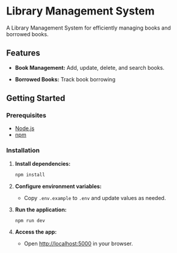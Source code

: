 # Library Management System

A Library Management System for efficiently managing books and borrowed books.

## Features

- **Book Management:** Add, update, delete, and search books.

- **Borrowed Books:** Track book borrowing

## Getting Started

### Prerequisites

- [Node.js](https://nodejs.org/)
- [npm](https://www.npmjs.com/)

### Installation

1. **Install dependencies:**
    ```bash
    npm install
    ```

2. **Configure environment variables:**
    - Copy `.env.example` to `.env` and update values as needed.

3. **Run the application:**
    ```bash
    npm run dev
    ```

4. **Access the app:**
    - Open [http://localhost:5000](http://localhost:5000) in your browser.
